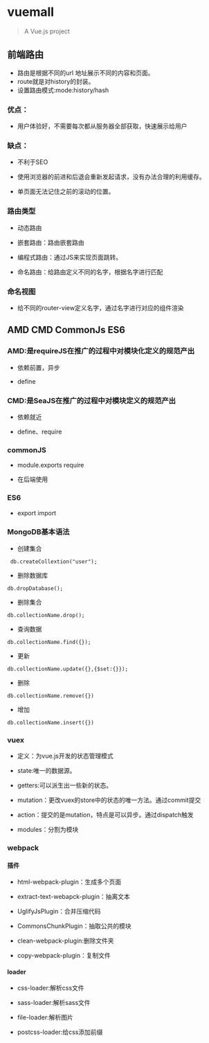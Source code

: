 # vuemall

> A Vue.js project

## 前端路由

- 路由是根据不同的url 地址展示不同的内容和页面。
- route就是对history的封装。
- 设置路由模式:mode:history/hash

### 优点：

- 用户体验好，不需要每次都从服务器全部获取，快速展示给用户

### 缺点：

- 不利于SEO

- 使用浏览器的前进和后退会重新发起请求，没有办法合理的利用缓存。

- 单页面无法记住之前的滚动的位置。

### 路由类型

- 动态路由

- 嵌套路由：路由嵌套路由

- 编程式路由：通过JS来实现页面跳转。

- 命名路由：给路由定义不同的名字，根据名字进行匹配

### 命名视图

- 给不同的router-view定义名字，通过名字进行对应的组件渲染

## AMD CMD CommonJs ES6

### AMD:是requireJS在推广的过程中对模块化定义的规范产出

- 依赖前置，异步

- define

### CMD:是SeaJS在推广的过程中对模块定义的规范产出

- 依赖就近

- define、require

### commonJS

- module.exports require

- 在后端使用

### ES6

- export import

### MongoDB基本语法

- 创建集合

` 
db.createCollextion("user");
`

- 删除数据库

`
db.dropDatabase();
`

- 删除集合

`
db.collectionName.drop();
`

- 查询数据

`
db.collectionName.find({});
`

- 更新

`
db.collectionName.update({},{$set:{}});
`

- 删除

`
db.collectionName.remove({})
`

- 增加

`
db.collectionName.insert({})
`

### vuex

- 定义：为vue.js开发的状态管理模式

- state:唯一的数据源。

- getters:可以派生出一些新的状态。

- mutation：更改vuex的store中的状态的唯一方法。通过commit提交

- action：提交的是mutation，特点是可以异步。通过dispatch触发

- modules：分割为模块

### webpack

#### 插件

- html-webpack-plugin：生成多个页面

- extract-text-webapck-plugin：抽离文本

- UglifyJsPlugin：合并压缩代码

- CommonsChunkPlugin：抽取公共的模块

- clean-webpack-plugin:删除文件夹

- copy-webpack-plugin：复制文件

#### loader

- css-loader:解析css文件

- sass-loader:解析sass文件

- file-loader:解析图片

- postcss-loader:给css添加前缀




